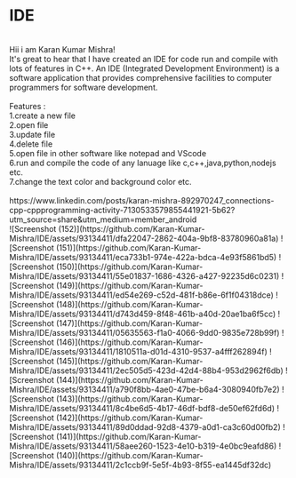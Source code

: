 # IDE

<br>
Hii i am  Karan Kumar Mishra!<br>
It's great to hear that I have created an IDE for code run and compile with lots of features in C++. 
An IDE (Integrated Development Environment) is a software application that provides comprehensive
facilities to computer programmers for software development.<br><br>
Features :<br>
1.create a new file<br>
2.open file<br>
3.update file<br>
4.delete file<br>
5.open file in other software like notepad and VScode<br>
6.run and compile the code of any lanuage like c,c++,java,python,nodejs etc.<br>
7.change the text color and background color etc.<br><br>
https://www.linkedin.com/posts/karan-mishra-892970247_connections-cpp-cppprogramming-activity-7130533579855441921-5b62?utm_source=share&utm_medium=member_android
<br>
![Screenshot (152)](https://github.com/Karan-Kumar-Mishra/IDE/assets/93134411/dfa22047-2862-404a-9bf8-83780960a81a)
![Screenshot (151)](https://github.com/Karan-Kumar-Mishra/IDE/assets/93134411/eca733b1-974e-422a-bdca-4e93f5861bd5)
![Screenshot (150)](https://github.com/Karan-Kumar-Mishra/IDE/assets/93134411/55e01837-1686-4326-a427-92235d6c0231)
![Screenshot (149)](https://github.com/Karan-Kumar-Mishra/IDE/assets/93134411/ed54e269-c52d-481f-b86e-6f1f04318dce)
![Screenshot (148)](https://github.com/Karan-Kumar-Mishra/IDE/assets/93134411/d743d459-8f48-461b-a40d-20ae1ba6f5cc)
![Screenshot (147)](https://github.com/Karan-Kumar-Mishra/IDE/assets/93134411/05635563-f1a0-4066-9dd0-9835e728b99f)
![Screenshot (146)](https://github.com/Karan-Kumar-Mishra/IDE/assets/93134411/1810511a-d01d-4310-9537-a4fff262894f)
![Screenshot (145)](https://github.com/Karan-Kumar-Mishra/IDE/assets/93134411/2ec505d5-423d-42d4-88b4-953d2962f6db)
![Screenshot (144)](https://github.com/Karan-Kumar-Mishra/IDE/assets/93134411/a790f8bb-4ae0-47be-b6a4-3080940fb7e2)
![Screenshot (143)](https://github.com/Karan-Kumar-Mishra/IDE/assets/93134411/8c4be6d5-4b17-46df-bdf8-de50ef62fd6d)
![Screenshot (142)](https://github.com/Karan-Kumar-Mishra/IDE/assets/93134411/89d0ddad-92d8-4379-a0d1-ca3c60d00fb2)
![Screenshot (141)](https://github.com/Karan-Kumar-Mishra/IDE/assets/93134411/58aee260-1523-4e10-b319-4e0bc9eafd86)
![Screenshot (140)](https://github.com/Karan-Kumar-Mishra/IDE/assets/93134411/2c1ccb9f-5e5f-4b93-8f55-ea1445df32dc)
